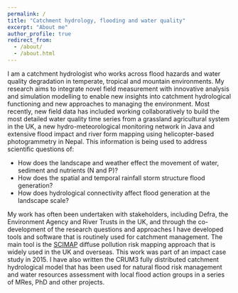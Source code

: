 ```yaml
---
permalink: /
title: "Catchment hydrology, flooding and water quality"
excerpt: "About me"
author_profile: true
redirect_from:
  - /about/
  - /about.html
---
```



I am a catchment hydrologist who works across flood hazards and water quality degradation in temperate, tropical and mountain environments. My research aims to integrate novel field measurement with innovative analysis and simulation modelling to enable new insights into catchment hydrological functioning and new approaches to managing the environment. Most recently, new field data has included working collaboratively to build the most detailed water quality time series from a grassland agricultural system in the UK, a new hydro-meteorological monitoring network in Java and extensive flood impact and river form mapping using helicopter-based photogrammetry in Nepal. This information is being used to address scientific questions of:
* How does the landscape and weather effect the movement of water, sediment and nutrients (N and P)?
* How does the spatial and temporal rainfall storm structure flood generation?
* How does hydrological connectivity affect flood generation at the landscape scale?

My work has often been undertaken with stakeholders, including Defra, the Environment Agency and River Trusts in the UK, and through the co-development of the research questions and approaches I have developed tools and software that is routinely used for catchment management. The main tool is the [SCIMAP](http://www.scimap.org.uk) diffuse pollution risk mapping approach that is widely used in the UK and overseas. This work was part of an impact case study in 2015. I have also written the CRUM3 fully distributed catchment hydrological model that has been used for natural flood risk management and water resources assessment with local flood action groups in a series of MRes, PhD and other projects.
